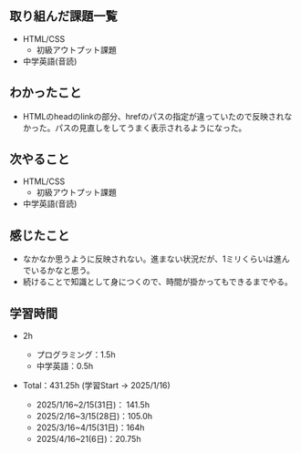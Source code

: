 ## 取り組んだ課題一覧
- HTML/CSS
  - 初級アウトプット課題
- 中学英語(音読)
## わかったこと
- HTMLのheadのlinkの部分、hrefのパスの指定が違っていたので反映されなかった。パスの見直しをしてうまく表示されるようになった。
## 次やること
- HTML/CSS
  - 初級アウトプット課題
- 中学英語(音読)
## 感じたこと
- なかなか思うように反映されない。進まない状況だが、1ミリくらいは進んでいるかなと思う。
- 続けることで知識として身につくので、時間が掛かってもできるまでやる。
## 学習時間
- 2h
  - プログラミング：1.5h
  - 中学英語：0.5h

- Total：431.25h (学習Start → 2025/1/16)
  - 2025/1/16~2/15(31日)： 141.5h
  - 2025/2/16~3/15(28日)：105.0h
  - 2025/3/16~4/15(31日)：164h
  - 2025/4/16~21(6日)：20.75h